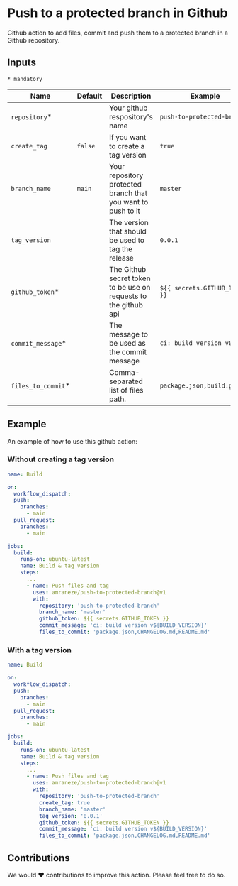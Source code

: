 # Push to a protected branch in Github

Github action to add files, commit and push them to a protected branch in a Github repository.

## Inputs

`* mandatory`

| Name | Default | Description | Example |
| ------------- | ------------- | ------------- | ------------- |
| `repository`* | | Your github respository's name | `push-to-protected-branch`
| `create_tag` | `false` | If you want to create a tag version | `true`
| `branch_name` | `main` | Your repository protected branch that you want to push to it | `master`
| `tag_version` | | The version that should be used to tag the release | `0.0.1`
| `github_token`* | | The Github secret token to be use on requests to the github api | `${{ secrets.GITHUB_TOKEN }}`
| `commit_message`* | | The message to be used as the commit message | `ci: build version v0.0.1`
| `files_to_commit`* | | Comma-separated list of files path. | `package.json,build.gradle`

## Example

An example of how to use this github action:

### Without creating a tag version

```yaml
name: Build

on:
  workflow_dispatch:
  push:
    branches:
      - main
  pull_request:
    branches: 
      - main

jobs:
  build:
    runs-on: ubuntu-latest
    name: Build & tag version
    steps:
      ...
      - name: Push files and tag
        uses: amraneze/push-to-protected-branch@v1
        with:
          repository: 'push-to-protected-branch'
          branch_name: 'master'
          github_token: ${{ secrets.GITHUB_TOKEN }}
          commit_message: 'ci: build version v${BUILD_VERSION}'
          files_to_commit: 'package.json,CHANGELOG.md,README.md'

```

### With a tag version

```yaml
name: Build

on:
  workflow_dispatch:
  push:
    branches:
      - main
  pull_request:
    branches: 
      - main

jobs:
  build:
    runs-on: ubuntu-latest
    name: Build & tag version
    steps:
      ...
      - name: Push files and tag
        uses: amraneze/push-to-protected-branch@v1
        with:
          repository: 'push-to-protected-branch'
          create_tag: true
          branch_name: 'master'
          tag_version: '0.0.1'
          github_token: ${{ secrets.GITHUB_TOKEN }}
          commit_message: 'ci: build version v${BUILD_VERSION}'
          files_to_commit: 'package.json,CHANGELOG.md,README.md'

```

## Contributions
We would :heart: contributions to improve this action. Please feel free to do so.